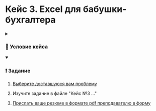 # Кейс 3. Excel для бабушки-бухгалтера

<details>
  <summary><h3>📖 Условие кейса</h3></summary>

  ...

  <!-- <details>  -->
    <!-- <summary>примерно так</summary> -->

    <!-- ![granny](./img/1455049433176758864.gif) -->

  <!-- </details> -->

  <!-- Вы, как самый молодой и продвинутый (по мнению ее мнению) сотрудник, заявляете [о невероятных навыках владения Microsoft Excel](https://youtu.be/kOO31qFmi9A?si=4kwyK7GQj8afzCx3&t=62) -->

</details>

<details open> 
  <summary><h3>❗ Задание</h3></summary>

  1. [Выберите доставшуюся вам проблему](https://docs.google.com/spreadsheets/d/1NA14YElz6Jfmcqx8Wv3Jef1nThxuUeKgljbuVWBeqfk/edit?usp=sharing)

  2. Изучите задание в файле "Кейс №3 ..."

  3. [Прислать ваше резюме в формате pdf преподавателю в форму](https://forms.yandex.ru/cloud/670a35fc068ff035a01d7046/)
</details>